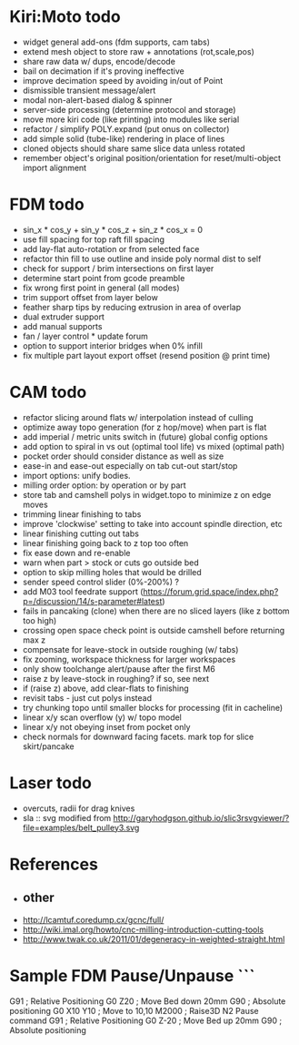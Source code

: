 # Kiri:Moto todo

* widget general add-ons (fdm supports, cam tabs)
* extend mesh object to store raw + annotations (rot,scale,pos)
*    share raw data w/ dups, encode/decode
* bail on decimation if it's proving ineffective
* improve decimation speed by avoiding in/out of Point
* dismissible transient message/alert
* modal non-alert-based dialog & spinner
* server-side processing (determine protocol and storage)
* move more kiri code (like printing) into modules like serial
* refactor / simplify POLY.expand (put onus on collector)
* add simple solid (tube-like) rendering in place of lines
* cloned objects should share same slice data unless rotated
* remember object's original position/orientation for reset/multi-object import alignment

# FDM todo

* sin_x * cos_y + sin_y * cos_z + sin_z * cos_x = 0
* use fill spacing for top raft fill spacing
* add lay-flat auto-rotation or from selected face
* refactor thin fill to use outline and inside poly normal dist to self
* check for support / brim intersections on first layer
* determine start point from gcode preamble
* fix wrong first point in general (all modes)
* trim support offset from layer below
* feather sharp tips by reducing extrusion in area of overlap
* dual extruder support
* add manual supports
* fan / layer control * update forum
* option to support interior bridges when 0% infill
* fix multiple part layout export offset (resend position @ print time)

# CAM todo

* refactor slicing around flats w/ interpolation instead of culling
* optimize away topo generation (for z hop/move) when part is flat
* add imperial / metric units switch in (future) global config options
* add option to spiral in vs out (optimal tool life) vs mixed (optimal path)
* pocket order should consider distance as well as size
* ease-in and ease-out especially on tab cut-out start/stop
* import options: unify bodies.
* milling order option: by operation or by part
* store tab and camshell polys in widget.topo to minimize z on edge moves
* trimming linear finishing to tabs
* improve 'clockwise' setting to take into account spindle direction, etc
* linear finishing cutting out tabs
* linear finishing going back to z top too often
* fix ease down and re-enable
* warn when part > stock or cuts go outside bed
* option to skip milling holes that would be drilled
* sender speed control slider (0%-200%) ?
* add M03 tool feedrate support (https://forum.grid.space/index.php?p=/discussion/14/s-parameter#latest)
* fails in pancaking (clone) when there are no sliced layers (like z bottom too high)
* crossing open space check point is outside camshell before returning max z
* compensate for leave-stock in outside roughing (w/ tabs)
* fix zooming, workspace thickness for larger workspaces
* only show toolchange alert/pause after the first M6
* raise z by leave-stock in roughing? if so, see next
* if (raise z) above, add clear-flats to finishing
* revisit tabs - just cut polys instead
* try chunking topo until smaller blocks for processing (fit in cacheline)
* linear x/y scan overflow (y) w/ topo model
* linear x/y not obeying inset from pocket only
* check normals for downward facing facets. mark top for slice skirt/pancake

# Laser todo

* overcuts, radii for drag knives
* sla :: svg modified from http://garyhodgson.github.io/slic3rsvgviewer/?file=examples/belt_pulley3.svg

# References

* other
  -----
* http://lcamtuf.coredump.cx/gcnc/full/
* http://wiki.imal.org/howto/cnc-milling-introduction-cutting-tools
* http://www.twak.co.uk/2011/01/degeneracy-in-weighted-straight.html


# Sample FDM Pause/Unpause ```

G91        ; Relative Positioning
G0 Z20     ; Move Bed down 20mm
G90        ; Absolute positioning
G0 X10 Y10 ; Move to 10,10
M2000      ; Raise3D N2 Pause command
G91        ; Relative Positioning
G0 Z-20    ; Move Bed up 20mm
G90        ; Absolute positioning

```
